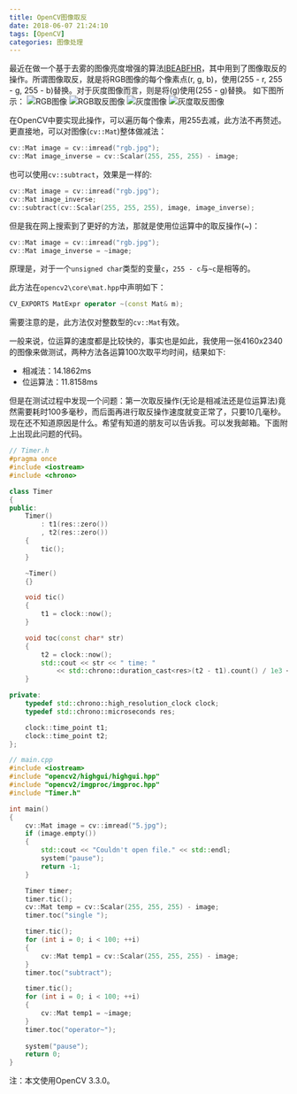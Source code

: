 ```yaml
---
title: OpenCV图像取反
date: 2018-06-07 21:24:10
tags: [OpenCV]
categories: 图像处理
---
```


最近在做一个基于去雾的图像亮度增强的算法[IBEABFHR](https://github.com/rzwm/IBEABFHR)，其中用到了图像取反的操作。所谓图像取反，就是将RGB图像的每个像素点(r, g, b)，使用(255 - r, 255 - g, 255 - b)替换。对于灰度图像而言，则是将(g)使用(255 - g)替换。
如下图所示：
![RGB图像](http://o96d382wn.bkt.clouddn.com/opencv-image-invert-rgb.jpg)
![RGB取反图像](http://o96d382wn.bkt.clouddn.com/opencv-image-invert-rgb_inverse.jpg)
![灰度图像](http://o96d382wn.bkt.clouddn.com/opencv-image-invert-gray.jpg)
![灰度取反图像](http://o96d382wn.bkt.clouddn.com/opencv-image-invert-gray_inverse.jpg)

在OpenCV中要实现此操作，可以遍历每个像素，用255去减，此方法不再赘述。更直接地，可以对图像(`cv::Mat`)整体做减法：

```cpp
cv::Mat image = cv::imread("rgb.jpg");
cv::Mat image_inverse = cv::Scalar(255, 255, 255) - image;
```
也可以使用`cv::subtract`，效果是一样的:

```cpp
cv::Mat image = cv::imread("rgb.jpg");
cv::Mat image_inverse;
cv::subtract(cv::Scalar(255, 255, 255), image, image_inverse);
```

但是我在网上搜索到了更好的方法，那就是使用位运算中的取反操作(~)：

```cpp
cv::Mat image = cv::imread("rgb.jpg");
cv::Mat image_inverse = ~image;
```

原理是，对于一个`unsigned char`类型的变量`c`，`255 - c`与`~c`是相等的。

此方法在`opencv2\core\mat.hpp`中声明如下：

```cpp
CV_EXPORTS MatExpr operator ~(const Mat& m);
```

需要注意的是，此方法仅对整数型的`cv::Mat`有效。

一般来说，位运算的速度都是比较快的，事实也是如此，我使用一张4160x2340的图像来做测试，两种方法各运算100次取平均时间，结果如下:
+ 相减法：14.1862ms
+ 位运算法：11.8158ms

但是在测试过程中发现一个问题：第一次取反操作(无论是相减法还是位运算法)竟然需要耗时100多毫秒，而后面再进行取反操作速度就变正常了，只要10几毫秒。现在还不知道原因是什么。希望有知道的朋友可以告诉我。可以发我邮箱。下面附上出现此问题的代码。

```cpp
// Timer.h
#pragma once
#include <iostream>
#include <chrono>

class Timer
{
public:
	Timer()
		: t1(res::zero())
		, t2(res::zero())
	{
		tic();
	}

	~Timer()
	{}

	void tic()
	{
		t1 = clock::now();
	}

	void toc(const char* str)
	{
		t2 = clock::now();
		std::cout << str << " time: "
			<< std::chrono::duration_cast<res>(t2 - t1).count() / 1e3 << "ms." << std::endl;
	}

private:
	typedef std::chrono::high_resolution_clock clock;
	typedef std::chrono::microseconds res;

	clock::time_point t1;
	clock::time_point t2;
};
```

```cpp
// main.cpp
#include <iostream>
#include "opencv2/highgui/highgui.hpp"
#include "opencv2/imgproc/imgproc.hpp"
#include "Timer.h"

int main()
{
	cv::Mat image = cv::imread("5.jpg");
	if (image.empty())
	{
		std::cout << "Couldn't open file." << std::endl;
		system("pause");
		return -1;
	}

	Timer timer;
	timer.tic();
	cv::Mat temp = cv::Scalar(255, 255, 255) - image;
	timer.toc("single ");

	timer.tic();
	for (int i = 0; i < 100; ++i)
	{
		cv::Mat temp1 = cv::Scalar(255, 255, 255) - image;
	}
	timer.toc("subtract");

	timer.tic();
	for (int i = 0; i < 100; ++i)
	{
		cv::Mat temp1 = ~image;
	}
	timer.toc("operator~");
	
	system("pause");
	return 0;
}
```

注：本文使用OpenCV 3.3.0。